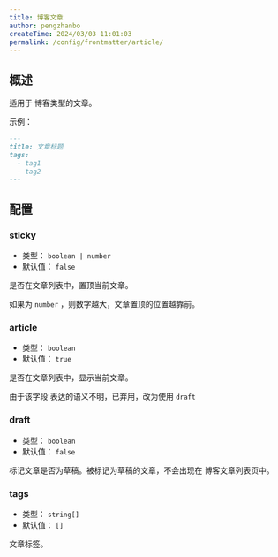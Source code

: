 ```yaml
---
title: 博客文章
author: pengzhanbo
createTime: 2024/03/03 11:01:03
permalink: /config/frontmatter/article/
---
```


## 概述

适用于 博客类型的文章。

示例：

```md
---
title: 文章标题
tags:
  - tag1
  - tag2
---
```

## 配置

### sticky

- 类型： `boolean | number`
- 默认值： `false`

是否在文章列表中，置顶当前文章。

如果为 `number` ，则数字越大，文章置顶的位置越靠前。

### article <Badge type="warning" text="弃用" />

- 类型： `boolean`
- 默认值： `true`

是否在文章列表中，显示当前文章。

由于该字段 表达的语义不明，已弃用，改为使用 `draft`

### draft

- 类型： `boolean`
- 默认值： `false`

标记文章是否为草稿。被标记为草稿的文章，不会出现在 博客文章列表页中。

### tags

- 类型： `string[]`
- 默认值： `[]`

文章标签。
